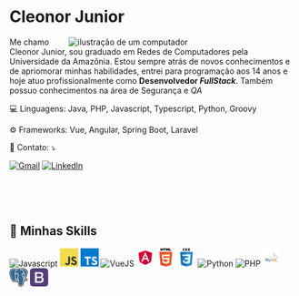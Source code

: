 # Cleonor Junior
<img src="https://raw.githubusercontent.com/MicaelliMedeiros/micaellimedeiros/master/image/computer-illustration.png" alt="ilustração de um computador" min-width="400px" max-width="400px" width="400px" align="right">

<p align="left"> 
  Me chamo Cleonor Junior, sou graduado em Redes de Computadores pela Universidade da Amazônia. Estou sempre atrás de novos conhecimentos e de apriomorar minhas habilidades, entrei para programação aos 14 anos e hoje atuo profissionalmente como <strong>Desenvolvedor <i>FullStack</i></strong>. Também possuo conhecimentos na área de Segurança e <i>QA</I>
</p>

<p align="left">
  💻 Linguagens: Java, PHP, Javascript, Typescript, Python, Groovy
</p>

<p align="left">
  ⚙ Frameworks: Vue, Angular, Spring Boot,   Laravel
</p>

<p align="left">
  📧 Contato: ⤵️
</p>

<p align="left">
  <a href="mailto:cleonorjunior09@gmail.com" title="Gmail">
  <img src="https://img.shields.io/badge/-Gmail-FF0000?style=flat-square&labelColor=FF0000&logo=gmail&logoColor=white&link=mailto:cleonorjunior09@gmail.com" alt="Gmail"/></a>
  <a href="https://www.linkedin.com/in/juniorlopes09/" title="LinkedIn">
  <img src="https://img.shields.io/badge/-Linkedin-0e76a8?style=flat-square&logo=Linkedin&logoColor=white&link=juniorlopes09" alt="LinkedIn"/></a>
</p>
<br>
<br>
<br>

## 🚀 Minhas Skills


<p>
<img height="32" src="https://raw.githubusercontent.com/jmnote/z-icons/master/svg/java.svg" alt="Javascript"/>
<img height="32" src="https://raw.githubusercontent.com/github/explore/80688e429a7d4ef2fca1e82350fe8e3517d3494d/topics/javascript/javascript.png" alt="Javascript"/>
<img height="32" src="https://raw.githubusercontent.com/github/explore/80688e429a7d4ef2fca1e82350fe8e3517d3494d/topics/typescript/typescript.png" alt="Typescript"/>
<img height="32" src="https://seekvectors.com/files/download/vue-9-01.png" alt="VueJS"/>
<img height="32" src="https://raw.githubusercontent.com/github/explore/80688e429a7d4ef2fca1e82350fe8e3517d3494d/topics/angular/angular.png" alt="Angular"/>
<img height="32" src="https://raw.githubusercontent.com/github/explore/80688e429a7d4ef2fca1e82350fe8e3517d3494d/topics/html/html.png" alt="HTML5"/>
<img height="32" src="https://raw.githubusercontent.com/github/explore/80688e429a7d4ef2fca1e82350fe8e3517d3494d/topics/css/css.png" alt="CSS"/>
<img height="32" src="https://raw.githubusercontent.com/jmnote/z-icons/master/svg/python.svg" alt="Python"/>
<img height="32" src="https://raw.githubusercontent.com/jmnote/z-icons/master/svg/php.svg" alt="PHP"/>

<img height="32" src="https://raw.githubusercontent.com/github/explore/80688e429a7d4ef2fca1e82350fe8e3517d3494d/topics/mysql/mysql.png" alt="MySQL"/>
<img height="32" src="https://raw.githubusercontent.com/github/explore/80688e429a7d4ef2fca1e82350fe8e3517d3494d/topics/postgresql/postgresql.png" alt="PostegreSQL"/>
<img height="32" src="https://raw.githubusercontent.com/github/explore/80688e429a7d4ef2fca1e82350fe8e3517d3494d/topics/bootstrap/bootstrap.png" alt="Bootstrap"/>
</p>

